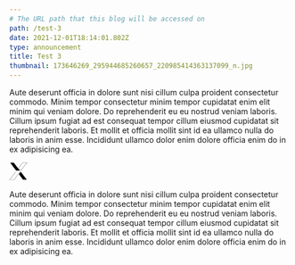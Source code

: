 ```yaml
---
# The URL path that this blog will be accessed on
path: /test-3
date: 2021-12-01T18:14:01.802Z
type: announcement
title: Test 3
thumbnail: 173646269_295944685260657_220985414363137099_n.jpg
---
```


<!--StartFragment-->

Aute deserunt officia in dolore sunt nisi cillum culpa proident consectetur commodo. Minim tempor consectetur minim tempor cupidatat enim elit minim qui veniam dolore. Do reprehenderit eu eu nostrud veniam laboris. Cillum ipsum fugiat ad est consequat tempor cillum eiusmod cupidatat sit reprehenderit laboris. Et mollit et officia mollit sint id ea ullamco nulla do laboris in anim esse. Incididunt ullamco dolor enim dolore officia enim do in ex adipisicing ea.

<!--EndFragment-->

![Logo](logo.png "Logo")

<!--StartFragment-->

Aute deserunt officia in dolore sunt nisi cillum culpa proident consectetur commodo. Minim tempor consectetur minim tempor cupidatat enim elit minim qui veniam dolore. Do reprehenderit eu eu nostrud veniam laboris. Cillum ipsum fugiat ad est consequat tempor cillum eiusmod cupidatat sit reprehenderit laboris. Et mollit et officia mollit sint id ea ullamco nulla do laboris in anim esse. Incididunt ullamco dolor enim dolore officia enim do in ex adipisicing ea.

<!--EndFragment-->

